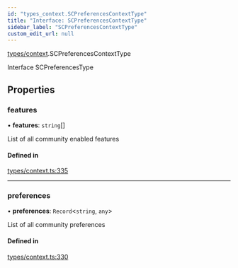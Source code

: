 ```yaml
---
id: "types_context.SCPreferencesContextType"
title: "Interface: SCPreferencesContextType"
sidebar_label: "SCPreferencesContextType"
custom_edit_url: null
---
```


[types/context](../modules/types_context.md).SCPreferencesContextType

Interface SCPreferencesType

## Properties

### features

• **features**: `string`[]

List of all community enabled features

#### Defined in

[types/context.ts:335](https://github.com/selfcommunity/community-ui/blob/67100aa/packages/sc-core/src/types/context.ts#L335)

___

### preferences

• **preferences**: `Record`<`string`, `any`\>

List of all community preferences

#### Defined in

[types/context.ts:330](https://github.com/selfcommunity/community-ui/blob/67100aa/packages/sc-core/src/types/context.ts#L330)
